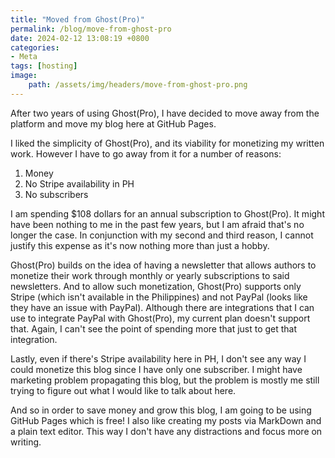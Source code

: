 ```yaml
---
title: "Moved from Ghost(Pro)"
permalink: /blog/move-from-ghost-pro
date: 2024-02-12 13:08:19 +0800
categories:
- Meta
tags: [hosting] 
image:
    path: /assets/img/headers/move-from-ghost-pro.png
---
```



After two years of using Ghost(Pro), I have decided to move away from the platform and move my blog here at GitHub Pages.

I liked the simplicity of Ghost(Pro), and its viability for monetizing my written work. However I have to go away from it for a number of reasons:

1. Money
2. No Stripe availability in PH
3. No subscribers


I am spending $108 dollars for an annual subscription to Ghost(Pro). It might have been nothing to me in the past few years, but I am afraid that's no longer the case. In conjunction with my second and third reason, I cannot justify this expense as it's now nothing more than just a hobby.

Ghost(Pro) builds on the idea of having a newsletter that allows authors to monetize their work through monthly or yearly subscriptions to said newsletters. And to allow such monetization, Ghost(Pro) supports only Stripe (which isn't available in the Philippines) and not PayPal (looks like they have an issue with PayPal). Although there are integrations that I can use to integrate PayPal with Ghost(Pro), my current plan doesn't support that. Again, I can't see the point of spending more that just to get that integration.

Lastly, even if there's Stripe availability here in PH, I don't see any way I could monetize this blog since I have only one subscriber. I might have marketing problem propagating this blog, but the problem is mostly me still trying to figure out what I would like to talk about here.

And so in order to save money and grow this blog, I am going to be using GitHub Pages which is free! I also like creating my posts via MarkDown and a plain text editor. This way I don't have any distractions and focus more on writing. 